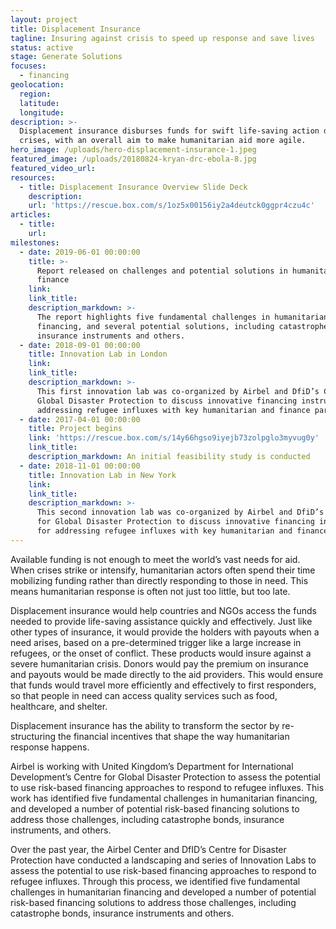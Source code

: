```yaml
---
layout: project
title: Displacement Insurance
tagline: Insuring against crisis to speed up response and save lives
status: active
stage: Generate Solutions
focuses:
  - financing
geolocation:
  region:
  latitude:
  longitude:
description: >-
  Displacement insurance disburses funds for swift life-saving action during
  crises, with an overall aim to make humanitarian aid more agile.
hero_image: /uploads/hero-displacement-insurance-1.jpeg
featured_image: /uploads/20180824-kryan-drc-ebola-8.jpg
featured_video_url:
resources:
  - title: Displacement Insurance Overview Slide Deck
    description:
    url: 'https://rescue.box.com/s/1oz5x00156iy2a4deutck0ggpr4czu4c'
articles:
  - title:
    url:
milestones:
  - date: 2019-06-01 00:00:00
    title: >-
      Report released on challenges and potential solutions in humanitarian
      finance
    link:
    link_title:
    description_markdown: >-
      The report highlights five fundamental challenges in humanitarian
      financing, and several potential solutions, including catastrophe bonds,
      insurance instruments and others.
  - date: 2018-09-01 00:00:00
    title: Innovation Lab in London
    link:
    link_title:
    description_markdown: >-
      This first innovation lab was co-organized by Airbel and DfiD’s Center for
      Global Disaster Protection to discuss innovative financing instruments for
      addressing refugee influxes with key humanitarian and finance partners
  - date: 2017-04-01 00:00:00
    title: Project begins
    link: 'https://rescue.box.com/s/14y66hgso9iyejb73zolpglo3myvug0y'
    link_title:
    description_markdown: An initial feasibility study is conducted
  - date: 2018-11-01 00:00:00
    title: Innovation Lab in New York
    link:
    link_title:
    description_markdown: >-
      This second innovation lab was co-organized by Airbel and DfiD’s Center
      for Global Disaster Protection to discuss innovative financing instruments
      for addressing refugee influxes with key humanitarian and finance partners
---
```


Available funding is not enough to meet the world’s vast needs for aid. When crises strike or intensify, humanitarian actors often spend their time mobilizing funding rather than directly responding to those in need. This means humanitarian response is often not just too little, but too late.

Displacement insurance would help countries and NGOs access the funds needed to provide life-saving assistance quickly and effectively. Just like other types of insurance, it would provide the holders with payouts when a need arises, based on a pre-determined trigger like a large increase in refugees, or the onset of conflict. These products would insure against a severe humanitarian crisis. Donors would pay the premium on insurance and payouts would be made directly to the aid providers. This would ensure that funds would travel more efficiently and effectively to first responders, so that people in need can access quality services such as food, healthcare, and shelter.

Displacement insurance has the ability to transform the sector by re-structuring the financial incentives that shape the way humanitarian response happens.

Airbel is working with United Kingdom’s Department for International Development’s Centre for Global Disaster Protection to assess the potential to use risk-based financing approaches to respond to refugee influxes. This work has identified five fundamental challenges in humanitarian financing, and developed a number of potential risk-based financing solutions to address those challenges, including catastrophe bonds, insurance instruments, and others.

Over the past year, the Airbel Center and DfID’s Centre for Disaster Protection have conducted a landscaping and series of Innovation Labs to assess the potential to use risk-based financing approaches to respond to refugee influxes. Through this process, we identified five fundamental challenges in humanitarian financing and developed a number of potential risk-based financing solutions to address those challenges, including catastrophe bonds, insurance instruments and others.
